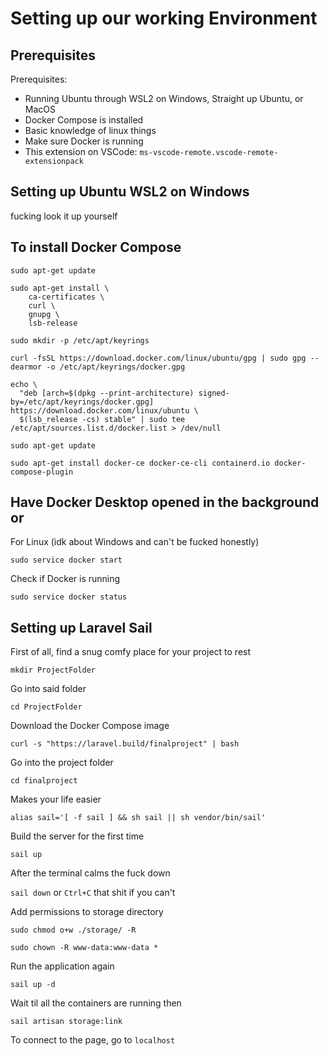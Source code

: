 # Setting up our working Environment

## Prerequisites

Prerequisites:
- Running Ubuntu through WSL2 on Windows, Straight up Ubuntu, or MacOS
- Docker Compose is installed
- Basic knowledge of linux things
- Make sure Docker is running
- This extension on VSCode: `ms-vscode-remote.vscode-remote-extensionpack`

## Setting up Ubuntu WSL2 on Windows

fucking look it up yourself

## To install Docker Compose

`sudo apt-get update`

```
sudo apt-get install \
    ca-certificates \
    curl \
    gnupg \
    lsb-release
```

`sudo mkdir -p /etc/apt/keyrings`

`curl -fsSL https://download.docker.com/linux/ubuntu/gpg | sudo gpg --dearmor -o /etc/apt/keyrings/docker.gpg`

```
echo \
  "deb [arch=$(dpkg --print-architecture) signed-by=/etc/apt/keyrings/docker.gpg] https://download.docker.com/linux/ubuntu \
  $(lsb_release -cs) stable" | sudo tee /etc/apt/sources.list.d/docker.list > /dev/null
```

`sudo apt-get update`

`sudo apt-get install docker-ce docker-ce-cli containerd.io docker-compose-plugin`

## Have Docker Desktop opened in the background or

For Linux (idk about Windows and can't be fucked honestly)

`sudo service docker start`

Check if Docker is running

`sudo service docker status`

## Setting up Laravel Sail

First of all, find a snug comfy place for your project to rest

`mkdir ProjectFolder`

Go into said folder

`cd ProjectFolder`

Download the Docker Compose image

`curl -s "https://laravel.build/finalproject" | bash`

Go into the project folder

`cd finalproject`

Makes your life easier

`alias sail='[ -f sail ] && sh sail || sh vendor/bin/sail'`

Build the server for the first time

`sail up`

After the terminal calms the fuck down

`sail down` or `Ctrl+C` that shit if you can't

Add permissions to storage directory

`sudo chmod o+w ./storage/ -R`

`sudo chown -R www-data:www-data *`

Run the application again

`sail up -d`

Wait til all the containers are running then

`sail artisan storage:link`

To connect to the page, go to `localhost`
